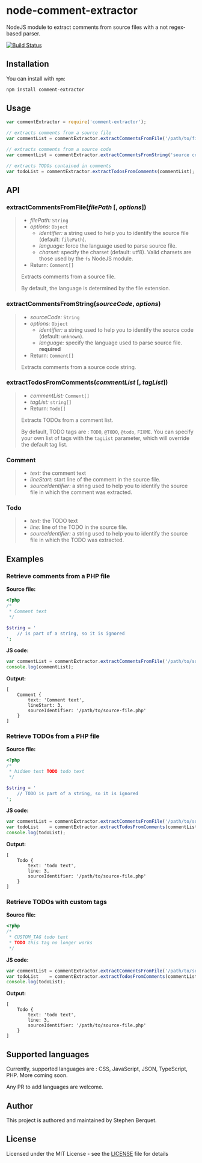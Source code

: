 # node-comment-extractor

NodeJS module to extract comments from source files with a not regex-based parser.

[![Build Status](https://travis-ci.org/samleybrize/node-comment-extractor.svg?branch=master)](https://travis-ci.org/samleybrize/node-comment-extractor)

## Installation

You can install with `npm`:

```bash
npm install comment-extractor
```

## Usage

```javascript
var commentExtractor = require('comment-extractor');

// extracts comments from a source file
var commentList = commentExtractor.extractCommentsFromFile('/path/to/file.php');

// extracts comments from a source code
var commentList = commentExtractor.extractCommentsFromString('source code', {language: 'php'});

// extracts TODOs contained in comments
var todoList = commentExtractor.extractTodosFromComments(commentList);
```

## API

### extractCommentsFromFile(*filePath* [, *options*])

> * *filePath:* `String`
> * *options:* `Object`
>   * *identifier:* a string used to help you to identify the source file (default: `filePath`).
>   * *language:* force the language used to parse source file.
>   * *charset:* specify the charset (default: utf8). Valid charsets are those used by the `fs` NodeJS module.
> * Return: `Comment[]`
>
> Extracts comments from a source file.
>
> By default, the language is determined by the file extension.

### extractCommentsFromString(*sourceCode*, *options*)

> * *sourceCode:* `String`
> * *options:* `Object`
>   * *identifier:* a string used to help you to identify the source code (default: `unknown`).
>   * *language:* specify the language used to parse source file. **required**
> * Return: `Comment[]`
>
> Extracts comments from a source code string.

### extractTodosFromComments(*commentList* [, *tagList*])

> * *commentList:* `Comment[]`
> * *tagList:* `string[]`
> * Return: `Todo[]`
>
> Extracts TODOs from a comment list.
>
> By default, TODO tags are : `TODO`, `@TODO`, `@todo`, `FIXME`.
> You can specify your own list of tags with the `tagList` parameter, which will override the default tag list.

### Comment

> * *text:* the comment text
> * *lineStart:* start line of the comment in the source file.
> * *sourceIdentifier:* a string used to help you to identify the source file in which the comment was extracted.

### Todo

> * *text:* the TODO text
> * *line:* line of the TODO in the source file.
> * *sourceIdentifier:* a string used to help you to identify the source file in which the TODO was extracted.

## Examples

### Retrieve comments from a PHP file

**Source file:**
```php
<?php
/*
 * Comment text
 */

$string = '
    // is part of a string, so it is ignored
';
```

**JS code:**
```javascript
var commentList = commentExtractor.extractCommentsFromFile('/path/to/source-file.php');
console.log(commentList);
```

**Output:**
```
[
    Comment {
        text: 'Comment text',
        lineStart: 3,
        sourceIdentifier: '/path/to/source-file.php'
    }
]
```

### Retrieve TODOs from a PHP file

**Source file:**
```php
<?php
/*
 * hidden text TODO todo text
 */

$string = '
    // TODO is part of a string, so it is ignored
';
```

**JS code:**
```javascript
var commentList = commentExtractor.extractCommentsFromFile('/path/to/source-file.php');
var todoList    = commentExtractor.extractTodosFromComments(commentList);
console.log(todoList);
```

**Output:**
```
[
    Todo {
        text: 'todo text',
        line: 3,
        sourceIdentifier: '/path/to/source-file.php'
    }
]
```

### Retrieve TODOs with custom tags

**Source file:**
```php
<?php
/*
 * CUSTOM_TAG todo text
 * TODO this tag no longer works
 */
```

**JS code:**
```javascript
var commentList = commentExtractor.extractCommentsFromFile('/path/to/source-file.php');
var todoList    = commentExtractor.extractTodosFromComments(commentList, ['CUSTOM_TAG']);
console.log(todoList);
```

**Output:**
```
[
    Todo {
        text: 'todo text',
        line: 3,
        sourceIdentifier: '/path/to/source-file.php'
    }
]
```

## Supported languages

Currently, supported languages are : CSS, JavaScript, JSON, TypeScript, PHP. More coming soon.

Any PR to add languages are welcome.

## Author

This project is authored and maintained by Stephen Berquet.

## License

Licensed under the MIT License - see the [LICENSE](LICENSE) file for details
